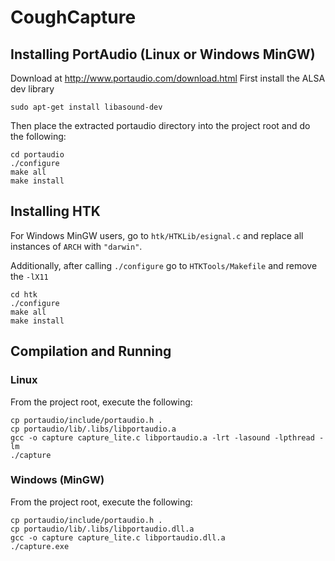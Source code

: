 # CoughCapture

## Installing PortAudio (Linux or Windows MinGW)

Download at http://www.portaudio.com/download.html
First install the ALSA dev library
```
sudo apt-get install libasound-dev
```

Then place the extracted portaudio directory into the project root and do the following:
```
cd portaudio
./configure
make all
make install
```

## Installing HTK 
For Windows MinGW users, go to `htk/HTKLib/esignal.c` and replace all instances of `ARCH` with `"darwin"`.

Additionally, after calling `./configure` go to `HTKTools/Makefile` and remove the `-lX11`
```
cd htk
./configure
make all
make install
```

## Compilation and Running

### Linux
From the project root, execute the following:
```
cp portaudio/include/portaudio.h .
cp portaudio/lib/.libs/libportaudio.a
gcc -o capture capture_lite.c libportaudio.a -lrt -lasound -lpthread -lm
./capture
```
### Windows (MinGW)
From the project root, execute the following:
```
cp portaudio/include/portaudio.h .
cp portaudio/lib/.libs/libportaudio.dll.a
gcc -o capture capture_lite.c libportaudio.dll.a
./capture.exe
```
